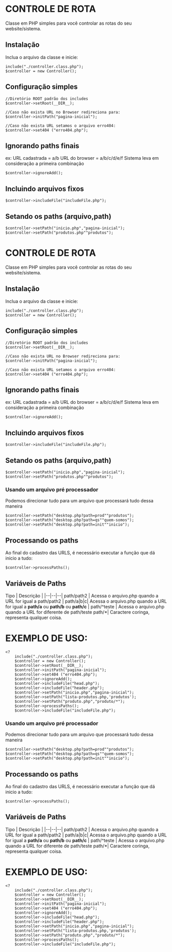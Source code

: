 # CONTROLE DE ROTA
Classe em PHP simples para você controlar as rotas do seu website/sistema.

## Instalação
Inclua o arquivo da classe e inicie:

	include("./controller.class.php");
	$controller = new Controller();

	
## Configuração simples

	//Diretório ROOT padrão dos includes
	$controller->setRoot(__DIR__);
	
	//Caso não exista URL no Browser redireciona para: 
	$controller->initPath("pagina-inicial");
	
	//Caso não exista URL setamos o arquivo erro404: 
	$controller->set404	("erro404.php");

 ## Ignorando paths finais
ex:	
URL cadastrada = a/b
URL do browser = a/b/c/d/e/f
Sistema leva em consideração a primeira combinação

	$controller->ignoreAdd();

## Incluindo arquivos fixos

	$controller->includeFile("includeFile.php");

## Setando os paths (arquivo,path)
	$controller->setPath("inicio.php","pagina-inicial");
	$controller->setPath("produtos.php""produtos");
# CONTROLE DE ROTA
Classe em PHP simples para você controlar as rotas do seu website/sistema.

## Instalação
Inclua o arquivo da classe e inicie:

	include("./controller.class.php");
	$controller = new Controller();

	
## Configuração simples

	//Diretório ROOT padrão dos includes
	$controller->setRoot(__DIR__);
	
	//Caso não exista URL no Browser redireciona para: 
	$controller->initPath("pagina-inicial");
	
	//Caso não exista URL setamos o arquivo erro404: 
	$controller->set404	("erro404.php");

 ## Ignorando paths finais
ex:	
URL cadastrada = a/b
URL do browser = a/b/c/d/e/f
Sistema leva em consideração a primeira combinação

	$controller->ignoreAdd();

## Incluindo arquivos fixos

	$controller->includeFile("includeFile.php");

## Setando os paths (arquivo,path)
	$controller->setPath("inicio.php","pagina-inicial");
	$controller->setPath("produtos.php""produtos");


### Usando um arquivo pré processador
Podemos direcionar tudo para um arquivo que processará tudo dessa maneira
	
	$controller->setPath("desktop.php?path=prod""produtos");
	$controller->setPath("desktop.php?path=qs""quem-somos");
	$controller->setPath("desktop.php?path=init""inicio");

## Processando os paths
Ao final do cadastro das URLS, é necessário executar a função que dá inicio a tudo:

	$controller->processPaths();

## Variáveis de Paths
 Tipo | Descrição |
|--|--|--|
 path/path2 | Acessa o arquivo.php quando a URL for igual a path/path2  |
 path/a\|b\|c| Acessa o arquivo.php quando a URL for igual a **path/a** ou **path/b** ou **path/c**   |
path/^teste | Acessa o arquivo.php quando a URL for diferente de path/teste
path/*| Caractere coringa, representa qualquer coisa.


# EXEMPLO DE USO:

	<?
		include("./controller.class.php");
		$controller = new Controller();
		$controller->setRoot(__DIR__);
		$controller->initPath("pagina-inicial");
		$controller->set404	("erro404.php");
		$controller->ignoreAdd();
		$controller->includeFile("head.php");
		$controller->includeFile("header.php");
		$controller->setPath("inicio.php","pagina-inicial");
		$controller->setPath("lista-produtos.php,'produtos');
		$controller->setPath("produto.php","produto/*");
		$controller->processPaths();
		$controller->includeFile("includeFile.php");

### Usando um arquivo pré processador
Podemos direcionar tudo para um arquivo que processará tudo dessa maneira
	
	$controller->setPath("desktop.php?path=prod""produtos");
	$controller->setPath("desktop.php?path=qs""quem-somos");
	$controller->setPath("desktop.php?path=init""inicio");

## Processando os paths
Ao final do cadastro das URLS, é necessário executar a função que dá inicio a tudo:

	$controller->processPaths();

## Variáveis de Paths
 Tipo | Descrição |
|--|--|--|
 path/path2 | Acessa o arquivo.php quando a URL for igual a path/path2  |
 path/a\|b\|c| Acessa o arquivo.php quando a URL for igual a **path/a** ou **path/b** ou **path/c**   |
path/^teste | Acessa o arquivo.php quando a URL for diferente de path/teste
path/*| Caractere coringa, representa qualquer coisa.


# EXEMPLO DE USO:

	<?
		include("./controller.class.php");
		$controller = new Controller();
		$controller->setRoot(__DIR__);
		$controller->initPath("pagina-inicial");
		$controller->set404	("erro404.php");
		$controller->ignoreAdd();
		$controller->includeFile("head.php");
		$controller->includeFile("header.php");
		$controller->setPath("inicio.php","pagina-inicial");
		$controller->setPath("lista-produtos.php,'produtos');
		$controller->setPath("produto.php","produto/*");
		$controller->processPaths();
		$controller->includeFile("includeFile.php");